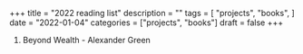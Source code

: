 +++
title = "2022 reading list"
description = ""
tags = [
    "projects",
    "books",
]
date = "2022-01-04"
categories = ["projects",
              "books"]
draft = false
+++

1. Beyond Wealth - Alexander Green

